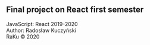 ## Final project on React first semester

JavaScript: React 2019-2020<br>
Author: Radosław Kuczyński<br>
RaKu © 2020
